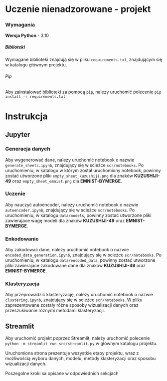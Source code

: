 # Uczenie nienadzorowane - projekt

### Wymagania

**Wersja Python** - 3.10

##### Biblioteki

Wymagane biblioteki znajdują się w pliku `requirements.txt`, znajdującym się w katalogu głównym projektu.

###### Pip
Aby zainstalować biblioteki za pomocą `pip`, nalezy uruchomić polecenie `pip install -r requirements.txt`


# Instrukcja

## Jupyter
### Generacja danych

Aby wygenerować dane, należy uruchomić notebook o nazwie `generate_sheets.ipynb`, znajdujący się w scieżce `scr/notebooks`. 
Po uruchomieniu, w katalogu w którym został uruchomiony notebook, powinny zostać utworzone pliki `empty_sheet_kuzushiji.png` 
dla znaków **KUZUSHIJI-49** oraz `empty_sheet_emnist.png` dla **EMNIST-BYMERGE**.

### Uczenie

Aby nauczyć autoencoder, należy uruchomić notebook o nazwie `autoencoder.ipynb`, znajdujący się w scieżce `scr/notebooks`.
Po uruchomieniu, w katalogu `data/models`, powinny zostać utworzone pliki zawierajace wagę modeli 
dla znaków **KUZUSHIJI-49** oraz **EMNIST-BYMERGE**.

### Enkodowanie

Aby zakodować dane, należy uruchomić notebook o nazwie `encoded_data_generation.ipynb`, znajdujący się w scieżce `scr/notebooks`.
Po uruchomieniu, w katalogu `data/encoded_data`, powinny zostać utworzone pliki zawierajace zakodowane dane
dla znaków **KUZUSHIJI-49** oraz **EMNIST-BYMERGE**.

### Klasteryzacja

Aby przeprowadzić klasteryzację, należy uruchomić notebook o nazwie `clustering.ipynb`, znajdujący się w scieżce `scr/notebooks`.
W pliku zaprezentowane zostały różne sposoby wizualizacji danych oraz przeszukiwanie róznymi
metodami klasteryzacji.

## Streamlit

Aby uruchomić projekt poprzez Streamlit, należy uruchomić polecenie `python -m streamlit run src/streamlit.py` 
w głównym katalogu projektu.

Uruchomiona strona prezentuje wszystkie etapy projektu, wraz z możliwością wyboru danych, modelu,
metody klasteryzacji oraz sposobu wizualizacji danych.

Poszegolne kroki sa opisane w odpowiednich sekcjach

